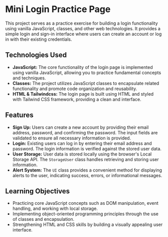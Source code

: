 # Mini Login Practice Page

This project serves as a practice exercise for building a login functionality using vanilla JavaScript, classes, and other web technologies. It provides a simple login and sign-in interface where users can create an account or log in with their existing credentials.

## Technologies Used

- **JavaScript:** The core functionality of the login page is implemented using vanilla JavaScript, allowing you to practice fundamental concepts and techniques.
- **Classes:** The project utilizes JavaScript classes to encapsulate related functionality and promote code organization and reusability.
- **HTML & Tailwindcss:** The login page is built using HTML and styled with Tailwind CSS framework, providing a clean and interface.

## Features

- **Sign Up:** Users can create a new account by providing their email address, password, and confirming the password. The input fields are validated to ensure all necessary information is provided.
- **Login:** Existing users can log in by entering their email address and password. The login information is verified against the stored user data.
- **User Storage:** User data is stored locally using the browser's Local Storage API. The `StorageUser` class handles retrieving and storing user information.
- **Alert System:** The `UI` class provides a convenient method for displaying alerts to the user, indicating success, errors, or informational messages.

## Learning Objectives

- Practicing core JavaScript concepts such as DOM manipulation, event handling, and working with local storage.
- Implementing object-oriented programming principles through the use of classes and encapsulation.
- Strengthening HTML and CSS skills by building a visually appealing user interface.
